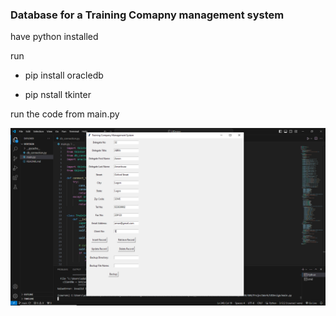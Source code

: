 
### Database for a Training Comapny management system

 have python installed

 run 
 - pip install oracledb

 - pip nstall tkinter

 run the code from main.py

 
 ![alt text](<Screenshot (27).png>)